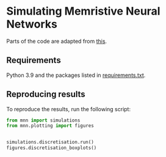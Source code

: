 # Simulating Memristive Neural Networks

Parts of the code are adapted from [this](https://github.com/joksas/nonideality-aware-mnn-training).

## Requirements

Python 3.9 and the packages listed in [requirements.txt](/requirements.txt).

## Reproducing results

To reproduce the results, run the following script:
```python
from mnn import simulations
from mnn.plotting import figures


simulations.discretisation.run()
figures.discretisation_boxplots()
```
